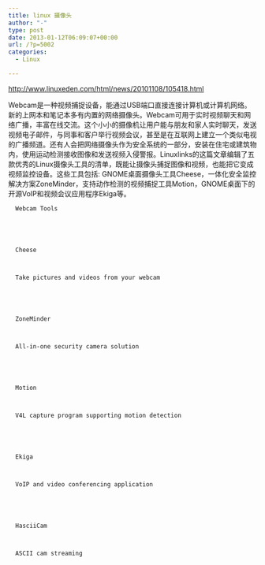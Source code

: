 ```yaml
---
title: linux 摄像头
author: "-"
type: post
date: 2013-01-12T06:09:07+00:00
url: /?p=5002
categories:
  - Linux

---
```

http://www.linuxeden.com/html/news/20101108/105418.html

Webcam是一种视频捕捉设备，能通过USB端口直接连接计算机或计算机网络。新的上网本和笔记本多有内置的网络摄像头。Webcam可用于实时视频聊天和网络广播，丰富在线交流。这个小小的摄像机让用户能与朋友和家人实时聊天，发送视频电子邮件，与同事和客户举行视频会议，甚至是在互联网上建立一个类似电视的广播频道。还有人会把网络摄像头作为安全系统的一部分，安装在住宅或建筑物内，使用运动检测接收图像和发送视频入侵警报。Linuxlinks的这篇文章编辑了五款优秀的Linux摄像头工具的清单，既能让摄像头捕捉图像和视频，也能把它变成视频监控设备。这些工具包括: GNOME桌面摄像头工具Cheese，一体化安全监控解决方案ZoneMinder，支持动作检测的视频捕捉工具Motion，GNOME桌面下的开源VoIP和视频会议应用程序Ekiga等。


  
    
      Webcam Tools
    
  
  
  
    
      Cheese
    
    
    
      Take pictures and videos from your webcam
    
  
  
  
    
      ZoneMinder
    
    
    
      All-in-one security camera solution
    
  
  
  
    
      Motion
    
    
    
      V4L capture program supporting motion detection
    
  
  
  
    
      Ekiga
    
    
    
      VoIP and video conferencing application
    
  
  
  
    
      HasciiCam
    
    
    
      ASCII cam streaming
    
  
